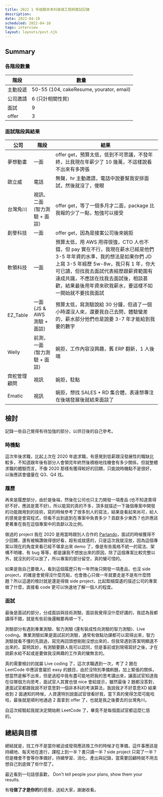 ```yaml
---
title: 2022 1 年經驗非本科後端工程師面試記錄
description:
date: 2022-04-10
scheduled: 2022-04-10
tags: interview 
layout: layouts/post.njk
---
```

## Summary

### 各階段數量

|階段|數量|
|---|---|
|主動投遞|50-55 (104, cakeResume, yourator, email)|
|公司邀請|6 (只計相關性質)|
|面試| 9 |
|offer|3|

### 面試階段與結果

|公司|階段|結果|
|---|-----------------|---|
|夢想動畫|一面|offer get，預算太低，低到不可思議，不發年終，比我現在年薪少了 10 幾萬，不這樣說看不出來有多誇張|
|歐立威|電話|無聲，hr 主動邀請，電話中說要幫我安排面試，然後就沒了，傻眼|
|台灣角川|視訊、二面 (智力測驗 + 面談)|offer get，等了一個多月才二面，package 比我報的少了一點，勉強可以接受|
|創譽科技|一面|offer get，因為是接案公司後來婉拒|
|軟領科技|一面|預算太低，用 AWS 用得很強，CTO 人也不錯，但 pay 實在不行，我現在薪水已經是他們 3-5 年年資的水準，我的想法是如果你們 JD 上寫 3-5 年經歷 5w-8w，我只有 1 年，你大可已讀，但找我去面試代表經歷跟薪資範圍有達成共識，不應該在找我去面試後，相談甚歡，結果最後用年資來砍我薪水，要這樣不如一開始就不要找我面試|
|EZ_Table|一面 (JS & AWS 測驗 + 面談)|預算太低，寫測驗說給 30 分鐘，但過了一個小時還沒人來，還要我自己去問，體驗蠻差的，薪水部分他們也是說要 3-7 年才能給到我要的數字|
|Welly|前測，一面 (智力測驗 + 面談)|婉拒，工作內容沒興趣，舊 ERP 翻新，1 人後端|
|齊舵管理顧問|視訊|婉拒，駐點|
|Ematic|視訊|婉拒，想找 SALES + RD 集合體，表達想專注在後端發展後就結束面談了|

## 檢討

記錄一些自己覺得有待加強的部分，以供日後的自己參考。

### 時機點

這次年後求職，比起上次在 2020 年底求職，有感覺到低薪跟沒發展性的職缺比較多，不知道跟年後有部分人會領完年終然後積極地找機會有多少關係，但就整體求職的體驗而言，不像 2020 那樣有獲得較好的回饋，只能說時機點不是很好，以後應該會儘量在 Q3、Q4 找。

### 履歷

再來是履歷部分，由於是後端，然後在公司也只主力開發一項產品 (也不知道賣得好不好，應該是賣不好)，所以能寫的真的不多，頂多就描述一下幾個專案中開發的功能跟用到的技術，寫的時候參考了很多別人的寫法，結果是看起來尚可，給人的感覺是會寫程式，但看不出到底到在專案中負責多少？貢獻多少東西？也許應該更著重在我在這個專案中的貢獻以及比例。

做過的 project 我在 2020 是用當時跟別人合作的 [Parlando](https://github.com/hero19931012/mtr04-express-parlando)，面試的時候獲得不少回饋，還有被稱讚做得很好看，超有成就感的，只是這次我就沒放，因為這個專案以現在的角度來看已經不堪拿出來 demo 了，像是有些風格不統一的寫法、架構不明確、有 bug 等等，都是讓我不想放出來的原因，除了這個專案比較完整以外，就沒別的可以放了，所以專案的部分留空，真的蠻可惜的。 

如果是我自己要徵人，看到這個履歷只有一年然後只開發一項產品，也沒 side project，的確是會覺得沒什麼亮點，也會擔心只做一年就要走是不是有什麼問題？所以這邊的檢討就是還是得做 side project，比起鉅細糜遺的描述公司的專案做了什麼，直接看 code 更可以快速地了解一個人的程度。

### 面試

最後是面試的部分，分成面談與技術測驗，面談我覺得沒什麼好講的，我認為我都講得不錯，就是有些前後邏輯要再順一下。

測驗部分有遇到專業測驗、智力測驗 (還有裝成性向測驗的智力測驗)、Live coding。專業測驗如果是面試前的測驗，通常有做點功課都可以寫得出來，智力測驗就看不懂的先跳過，寫完再回頭想剛剛沒想出來的，但我常遇到答案明顯選不出來的，莫明其妙，有測驗要篩人我可以認同，但是事前或到現場寫好之後，才在說薪水給不起或是要做我沒興趣的工作真的蠻無言的。

真的需要檢討的就屬 Live coding 了，這次求職遇到一次，考了 2 題在 LeetCode 中應該會屬於 easy 的題目，由於沒特別準備刷題，加上緊張的關係，想當然是解不出來，但是過程中我有盡可能地把我的思考講出來，讓面試官知道我在往哪個方向思考，面試官人其實也很 nice 會給提示，雖然最後 2 題都沒答對，連面試官都跟我說不好意思對一個非本科的考演算法，我說我才不好意思XD 結果收到 2 面通知的時候，人資還特別說面試官很看好我，當下真的覺得怎麼可能哈哈，最後就是順利地通過 2 面拿到 offer 了，也就是我之後要去的台灣角川。

自這次經驗起我就決定開始刷 LeetCode 了，畢竟不是每個面試官都這麼仁慈的。

## 總結與目標

總結就是，找工作不是當你被迫或發現應該換工作的時候才在準備，這件事應該是持續地、每天地在進行，課程上到一半？書只讀一半？side project 只寫了一半？但是機會不會等你準備好，持續學習、消化、產出與記錄，當需要回顧時就不用去想自己到底做了些什麼了。

最近看到一句話很喜歡，
Don't tell people your plans, show them your results.

有種**做了才是你的**的感覺，送給大家，謝謝收看。

